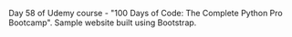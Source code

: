 Day 58 of Udemy course - "100 Days of Code: The Complete Python Pro Bootcamp". Sample website built using Bootstrap.
